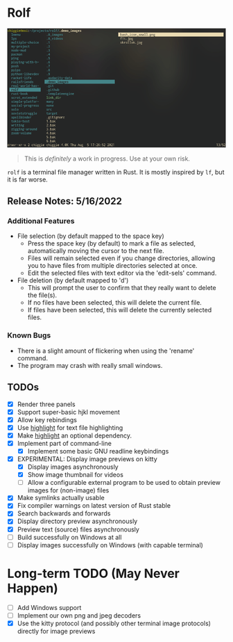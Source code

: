 # Rolf

![Demo with image](demo.gif)

> This is _definitely_ a work in progress. Use at your own risk.

`rolf` is a terminal file manager written in Rust. It is mostly inspired by
`lf`, but it is far worse.

## Release Notes: 5/16/2022

### Additional Features

- File selection (by default mapped to the space key)
  - Press the space key (by default) to mark a file as selected,
    automatically moving the cursor to the next file.
  - Files will remain selected even if you change directories, allowing you to
    have files from multiple directories selected at once.
  - Edit the selected files with text editor via the 'edit-sels' command.
- File deletion (by default mapped to 'd')
  - This will prompt the user to confirm that they really want to delete the
    file(s).
  - If no files have been selected, this will delete the current file.
  - If files have been selected, this will delete the currently selected
    files.

### Known Bugs

- There is a slight amount of flickering when using the 'rename' command.
- The program may crash with really small windows.

## TODOs
- [x] Render three panels
- [x] Support super-basic hjkl movement
- [x] Allow key rebindings
- [x] Use [highlight](http://www.andre-simon.de/doku/highlight/highlight.php)
      for text file highlighting
- [x] Make [highlight](http://www.andre-simon.de/doku/highlight/highlight.php)
      an optional dependency.
- [x] Implement part of command-line
  - [x] Implement some basic GNU readline keybindings
- [x] EXPERIMENTAL: Display image previews on kitty
  - [x] Display images asynchronously
  - [x] Show image thumbnail for videos
  - [ ] Allow a configurable external program to be used to obtain preview
        images for (non-image) files
- [x] Make symlinks actually usable
- [x] Fix compiler warnings on latest version of Rust stable
- [x] Search backwards and forwards
- [x] Display directory preview asynchronously
- [x] Preview text (source) files asynchronously
- [ ] Build successfully on Windows at all
- [ ] Display images successfully on Windows (with capable terminal)

# Long-term TODO (May Never Happen)
- [ ] Add Windows support
- [ ] Implement our own png and jpeg decoders
- [x] Use the kitty protocol (and possibly other terminal image protocols)
      directly for image previews

